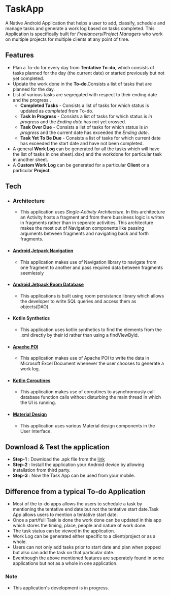 # TaskApp
A Native Android Application that helps a user to add, classify, schedule and manage tasks and generate a work log based on tasks completed. This Application is specifically built for *Freelancers/Project Managers* who work on multiple projects for multiple clients at any point of time.
## Features
- Plan a To-do for every day from **Tentative To-do**, which consists of tasks planned for the day (the current date) or started previously but not yet completed.
- Update the work done in the **To-do**.Consists a list of tasks that are planned for the day.
- List of various tasks are segregated with respect to their ending date and the progress .
  - **Completed Tasks** - Consists a list of tasks for which status is updated as *completed* from To-do.
  - **Task In Progress** - Consists a list of tasks for which status is *in progress* and the *Ending date* has not yet crossed.
  - **Task Over Due** - Consists a list of tasks for which status is *in progress* and the current date has exceeded the *Ending date*.
  - **Task Yet To Be Due** -  Consists a list of tasks for which current date has exceeded the start date and have not been completed.
- A general **Work Log** can be generated for all the tasks which will have the list of tasks in one sheet(.xlsx) and the workdone for particular task in another sheet.
- A **Custom Work Log** can be generated for a particular **Client** or a particular **Project**.

## Tech
- ### Architecture
  - This application uses *Single-Activity Architecture*. In this architecture an Activity hosts a fragment and from there bussiness logic is writen in fragments rather than in seperate activities. This architecture makes the most out of Navigation components like passing arguments between fragments and navigating back and forth fragments.
- #### [Android Jetpack Navigation](https://developer.android.com/jetpack/androidx/releases/navigation)
  - This application makes use of Navigation library to navigate from one fragment to another and pass required data between fragments seemlessly
- #### [Android Jetpack Room Database](https://developer.android.com/jetpack/androidx/releases/room)
  - This applications is built using room persistance library which allows the developer to write SQL queries and access them as objects(DAO).
- #### Kotlin Synthetics
  - This application uses kotlin synthetics to find the elements from the .xml directly by their id rather than using a findViewById.
- #### [Apache POI](https://poi.apache.org/)
  - This application makes use of Apache POI to write the data in Microsoft Excel Document whenever the user chooses to generate a work log.
- #### [Kotlin Coroutines](https://developer.android.com/kotlin/coroutines)
  - This application makes use of coroutines to asynchronously call database function calls without disturbing the main thread in which the UI is running.
- #### [Material Design](https://material.io/design)
  - This application uses various Material design components in the User Interface.
## Download & Test the application
- **Step-1** : Download the .apk file from the [link](https://drive.google.com/file/d/1DHMeCO8N0SMesectjyb2fQL-yMYnVlHM/view?usp=sharing)
- **Step-2** : Install the application your Android device by allowing installation from third party.
- **Step-3** : Now the Task App can be used from your mobile.
## Difference from a typical To-do Application
- Most of the to-do apps allows the users to schedule a task by mentioning the tentative end date but not the tentative start date.Task App allows users to mention a tentative start date.
- Once a part/full Task is done the work done can be updated in this app which stores the timing, place, people and nature of work done.
- The task status can be viewed in the application.
- Work Log can be generated either specific to a client/project or as a whole.
- Users can not only add tasks prior to start date and plan when popped but also can add the task on that particular date.
- Eventhough the above mentioned features are seperately found in some applications but not as a whole in one application.

### Note
- This application's development is in progress.
